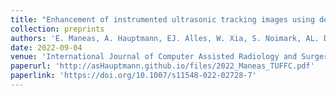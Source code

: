 ```yaml
---
title: "Enhancement of instrumented ultrasonic tracking images using deep learning"
collection: preprints
authors: 'E. Maneas, A. Hauptmann, EJ. Alles, W. Xia, S. Noimark, AL. David, S. Arridge, and AE. Desjardins'
date: 2022-09-04
venue: 'International Journal of Computer Assisted Radiology and Surgery'
paperurl: 'http://asHauptmann.github.io/files/2022_Maneas_TUFFC.pdf'
paperlink: 'https://doi.org/10.1007/s11548-022-02728-7'
---
```

